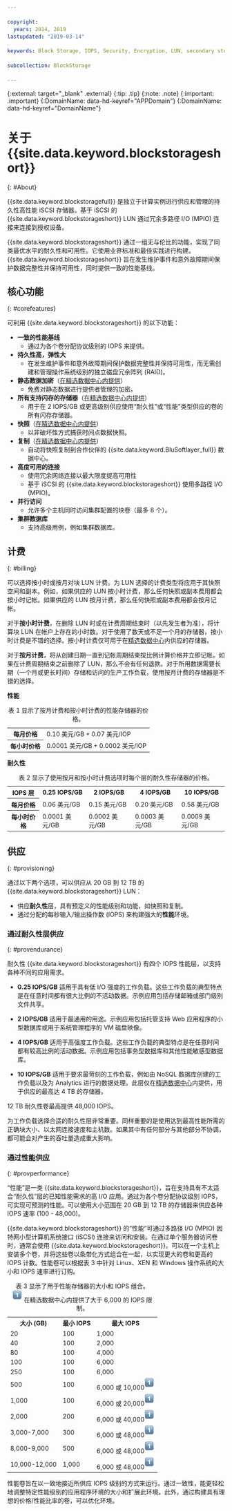 ```yaml
---

copyright:
  years: 2014, 2019
lastupdated: "2019-03-14"

keywords: Block Storage, IOPS, Security, Encryption, LUN, secondary storage, mount storage, provision storage, ISCSI, MPIO, redundant

subcollection: BlockStorage

---
```

{:external: target="_blank" .external}
{:tip: .tip}
{:note: .note}
{:important: .important}
{:DomainName: data-hd-keyref="APPDomain"}
{:DomainName: data-hd-keyref="DomainName"}

# 关于 {{site.data.keyword.blockstorageshort}}
{: #About}

{{site.data.keyword.blockstoragefull}} 是独立于计算实例进行供应和管理的持久性高性能 iSCSI 存储器。基于 iSCSI 的 {{site.data.keyword.blockstorageshort}} LUN 通过冗余多路径 I/O (MPIO) 连接来连接到授权设备。

{{site.data.keyword.blockstorageshort}} 通过一组无与伦比的功能，实现了同类最优水平的耐久性和可用性。它使用业界标准和最佳实践进行构建。{{site.data.keyword.blockstorageshort}} 旨在发生维护事件和意外故障期间保护数据完整性并保持可用性，同时提供一致的性能基线。

## 核心功能
{: #corefeatures}

可利用 {{site.data.keyword.blockstorageshort}} 的以下功能：

- **一致的性能基线**
   - 通过为各个卷分配协议级别的 IOPS 来提供。
- **持久性高，弹性大**
   - 在发生维护事件和意外故障期间保护数据完整性并保持可用性，而无需创建和管理操作系统级别的独立磁盘冗余阵列 (RAID)。
- **静态数据加密**（[在精选数据中心内提供](/docs/infrastructure/BlockStorage?topic=BlockStorage-news#new-locations)）
   - 免费对静态数据进行提供者管理的加密。
- **所有支持闪存的存储器**（[在精选数据中心内提供](/docs/infrastructure/BlockStorage?topic=BlockStorage-news#new-locations)）
   - 用于在 2 IOPS/GB 或更高级别供应使用“耐久性”或“性能”类型供应的卷的所有闪存存储器。
- **快照**（[在精选数据中心内提供](/docs/infrastructure/BlockStorage?topic=BlockStorage-news#new-locations)）
   - 以非破坏性方式捕获时间点数据快照。
- **复制**（[在精选数据中心内提供](/docs/infrastructure/BlockStorage?topic=BlockStorage-news#new-locations)）
   - 自动将快照复制到合作伙伴的 {{site.data.keyword.BluSoftlayer_full}} 数据中心。
- **高度可用的连接**
   - 使用冗余网络连接以最大限度提高可用性
   - 基于 iSCSI 的 {{site.data.keyword.blockstorageshort}} 使用多路径 I/O (MPIO)。
- **并行访问**
   - 允许多个主机同时访问集群配置的块卷（最多 8 个）。
- **集群数据库**
   - 支持高级用例，例如集群数据库。

## 计费
{: #billing}

可以选择按小时或按月对块 LUN 计费。为 LUN 选择的计费类型将应用于其快照空间和副本。例如，如果供应的 LUN 按小时计费，那么任何快照或副本费用都会按小时记帐。如果供应的 LUN 按月计费，那么任何快照或副本费用都会按月记帐。

对于**按小时计费**，在删除 LUN 时或在计费周期结束时（以先发生者为准），将计算块 LUN 在帐户上存在的小时数。对于使用了数天或不足一个月的存储器，按小时计费是不错的选择。按小时计费仅可用于在[精选数据中心](/docs/infrastructure/BlockStorage?topic=BlockStorage-news#new-locations)内供应的存储器。

对于**按月计费**，将从创建日期一直到记帐周期结束按比例计算价格并立即记帐。如果在计费周期结束之前删除了 LUN，那么不会有任何退款。对于所用数据需要长期（一个月或更长时间）存储和访问的生产工作负载，使用按月计费的存储器是不错的选择。

**性能**
<table>
  <caption>表 1 显示了按月计费和按小时计费的性能存储器的价格。</caption>
  <tr>
   <th>每月价格</th>
   <td>0.10 美元/GB + 0.07 美元/IOP</td>
  </tr>
  <tr>
   <th>每小时价格</th>
   <td>0.0001 美元/GB + 0.0002 美元/IOP</td>
  </tr>
</table>

**耐久性**
<table>
  <caption>表 2 显示了使用按月和按小时计费选项时每个层的耐久性存储器的价格。</caption>
  <tr>
   <th>IOPS 层</th>
   <th>0.25 IOPS/GB</th>
   <th>2 IOPS/GB</th>
   <th>4 IOPS/GB</th>
   <th>10 IOPS/GB</th>
  </tr>
  <tr>
   <th>每月价格</th>
   <td>0.06 美元/GB</td>
   <td>0.15 美元/GB</td>
   <td>0.20 美元/GB</td>
   <td>0.58 美元/GB</td>
  </tr>
  <tr>
   <th>每小时价格</th>
   <td>0.0001 美元/GB</td>
   <td>0.0002 美元/GB</td>
   <td>0.0003 美元/GB</td>
   <td>0.0009 美元/GB</td>
  </tr>
</table>



## 供应
{: #provisioning}

通过以下两个选项，可以供应从 20 GB 到 12 TB 的 {{site.data.keyword.blockstorageshort}} LUN：<br/>
- 供应**耐久性**层，具有预定义的性能级别和功能，如快照和复制。
- 通过分配的每秒输入/输出操作数 (IOPS) 来构建强大的**性能**环境。

### 通过耐久性层供应
{: #provendurance}

耐久性 {{site.data.keyword.blockstorageshort}} 有四个 IOPS 性能层，以支持各种不同的应用需求。<br />

- **0.25 IOPS/GB** 适用于具有低 I/O 强度的工作负载。这些工作负载的典型特点是在任意时间都有很大比例的不活动数据。示例应用包括存储邮箱或部门级别文件共享。

- **2 IOPS/GB** 适用于最通用的用途。示例应用包括托管支持 Web 应用程序的小型数据库或用于系统管理程序的 VM 磁盘映像。

- **4 IOPS/GB** 适用于高强度工作负载。这些工作负载的典型特点是在任意时间都有较高比例的活动数据。示例应用包括事务型数据库和其他性能敏感型数据库。

- **10 IOPS/GB** 适用于要求最苛刻的工作负载，例如由 NoSQL 数据库创建的工作负载以及为 Analytics 进行的数据处理。此层仅在[精选数据中心](/docs/infrastructure/BlockStorage?topic=BlockStorage-news#new-locations)内提供，用于供应的最高达 4 TB 的存储器。

12 TB 耐久性卷最高提供 48,000 IOPS。

为工作负载选择合适的耐久性层非常重要。同样重要的是使用达到最高性能所需的正确块大小、以太网连接速度和主机数。如果其中有任何部分与其他部分不协调，都可能会对产生的吞吐量造成重大影响。


### 通过性能供应
{: #provperformance}

“性能”是一类 {{site.data.keyword.blockstorageshort}}，旨在支持具有不太适合“耐久性”层的已知性能需求的高 I/O 应用。通过为各个卷分配协议级别 IOPS，可实现可预测的性能。可以使用大小范围在 20 GB 到 12 TB 的存储器来供应各种 IOPS 速率 (100 - 48,000)。

{{site.data.keyword.blockstorageshort}} 的“性能”可通过多路径 I/O (MPIO) 因特网小型计算机系统接口 (iSCSI) 连接来访问和安装。在通过单个服务器访问卷时，通常会使用 {{site.data.keyword.blockstorageshort}}。可以在一个主机上安装多个卷，并将这些卷以条带化方式组合在一起，以实现更大的卷和更高的 IOPS 计数。性能卷可以根据表 3 中针对 Linux、XEN 和 Windows 操作系统的大小和 IOPS 速率进行订购。


<table cellpadding="1" cellspacing="1" style="width: 99%;">
 <caption>表 3 显示了用于性能存储器的大小和 IOPS 组合。<br/><sup><img src="/images/numberone.png" alt="脚注" /></sup> 在精选数据中心内提供了大于 6,000 的 IOPS 限制。</caption>
        <colgroup>
          <col/>
          <col/>
          <col/>
        </colgroup>
          <tr>
            <th>大小 (GB)</th>
            <th>最小 IOPS</th>
            <th>最大 IOPS</th>
          </tr>
          <tr>
            <td>20</td>
            <td>100</td>
            <td>1,000</td>
          </tr>
          <tr>
            <td>40</td>
            <td>100</td>
            <td>2,000</td>
          </tr>
          <tr>
            <td>80</td>
            <td>100</td>
            <td>4,000</td>
          </tr>
          <tr>
            <td>100</td>
            <td>100</td>
            <td>6,000</td>
          </tr>
          <tr>
            <td>250</td>
            <td>100</td>
            <td>6,000</td>
          </tr>
          <tr>
            <td>500</td>
            <td>100</td>
            <td>6,000 或 10,000<sup><img src="/images/numberone.png" alt="脚注" /></sup></td>
          </tr>
          <tr>
            <td>1,000</td>
            <td>100</td>
            <td>6,000 或 20,000<sup><img src="/images/numberone.png" alt="脚注" /></sup></td>
          </tr>
          <tr>
            <td>2,000</td>
            <td>200</td>
            <td>6,000 或 40,000<sup><img src="/images/numberone.png" alt="脚注" /></sup></td>
          </tr>
          <tr>
            <td>3,000-7,000</td>
            <td>300</td>
            <td>6,000 或 48,000<sup><img src="/images/numberone.png" alt="脚注" /></sup></td>
          </tr>
          <tr>
            <td>8,000-9,000</td>
            <td>500</td>
            <td>6,000 或 48,000<sup><img src="/images/numberone.png" alt="脚注" /></sup></td>
          </tr>
          <tr>
            <td>10,000-12,000</td>
            <td>1,000</td>
            <td>6,000 或 48,000<sup><img src="/images/numberone.png" alt="脚注" /></sup></td>
          </tr>
</table>


性能卷旨在以一致地接近所供应 IOPS 级别的方式来运行。通过一致性，能更轻松地调整特定性能级别的应用程序环境的大小和扩展此环境。此外，通过构建具有理想的价格/性能比率的卷，可以优化环境。
